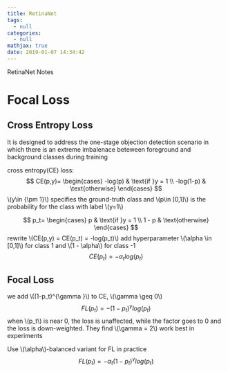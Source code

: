 ```yaml
---
title: RetinaNet
tags:
  - null
categories:
  - null
mathjax: true
date: 2019-01-07 14:34:42
---
```


RetinaNet Notes
<!--more-->

# Focal Loss
## Cross Entropy Loss
It is designed to address the one-stage objection detection scenario in which there is an extreme imbalenace beteween foreground and background classes during training

cross entropy(CE) loss:
$$
CE(p,y)=
\begin{cases}
-log(p) & \text{if }y = 1 \\
-log(1-p) & \text{otherwise}
\end{cases}
$$
\\(y\in {\pm 1}\\) specifies the ground-truth class and \\(p\in [0,1]\\) is the probability for the class with label \\(y=1\\)

$$
p_t=
\begin{cases}
p & \text{if }y = 1 \\
1 - p & \text{otherwise}
\end{cases}
$$
rewrite \\(CE(p,y) = CE(p_t) = -log(p_t)\\)
add hyperparameter \\(\alpha \in [0,1]\\) for class 1 and \\(1 - \alpha\\) for class -1
$$
CE(p_t) = -\alpha_t log(p_t)
$$

## Focal Loss

we add \\((1-p_t)^{\gamma }\\) to CE, \\(\gamma \geq 0\\)
$$
FL(p_t) = -(1-p_t)^{\gamma}log(p_t)
$$
when \\(p_t\\) is near 0, the loss is unaffected, while the factor goes to 0 and the loss is down-weighted.
They find \\(\gamma = 2\\) work best in experiments

Use \\(\alpha\\)-balanced variant for FL in practice
$$
FL(p_t) = -\alpha_t(1-p_t)^{\gamma}log(p_t)
$$